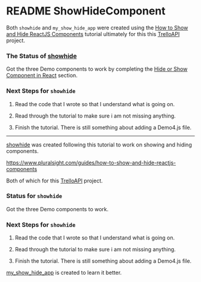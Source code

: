 # README ShowHideComponent

Both `showhide` and `my_show_hide_app` were created using the [How to Show and Hide ReactJS Components](https://www.pluralsight.com/guides/how-to-show-and-hide-reactjs-components) tutorial ultimately for this this [TrelloAPI](https://github.com/JamieBort/TrelloAPI) project.

### The Status of [showhide](https://github.com/JamieBort/LearningDirectory/tree/master/JavaScript/Frameworks/React/ShowHideComponent/showhide)
Got the three Demo components to work by completing the [Hide or Show Component in React](https://www.pluralsight.com/guides/how-to-show-and-hide-reactjs-components#module-hideorshowcomponentinreact) section.

### Next Steps for `showhide`
1. Read the code that I wrote so that I understand what is going on.

2. Read through the tutorial to make sure i am not missing anything.

3. Finish the tutorial. There is still something about adding a Demo4.js file.




---
[showhide](https://github.com/JamieBort/LearningDirectory/tree/master/JavaScript/Frameworks/React/ShowHideComponent/showhide) was created following this [](https://www.pluralsight.com/guides/how-to-show-and-hide-reactjs-components) tutorial to work on showing and hiding components.

https://www.pluralsight.com/guides/how-to-show-and-hide-reactjs-components

Both of which for this [TrelloAPI](https://github.com/JamieBort/TrelloAPI) project.

### Status for `showhide`
Got the three Demo components to work.

### Next Steps for `showhide`
1. Read the code that I wrote so that I understand what is going on.

2. Read through the tutorial to make sure i am not missing anything.

3. Finish the tutorial. There is still something about adding a Demo4.js file.



[my_show_hide_app]() is created to learn it better.